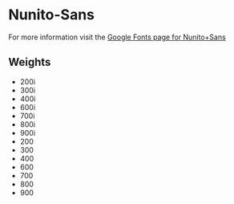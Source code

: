 # Nunito-Sans

For more information visit the [Google Fonts page for Nunito+Sans](https://fonts.google.com/specimen/Nunito+Sans)

## Weights

- 200i
- 300i
- 400i
- 600i
- 700i
- 800i
- 900i
- 200
- 300
- 400
- 600
- 700
- 800
- 900
